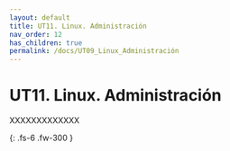 ```yaml
---
layout: default
title: UT11. Linux. Administración
nav_order: 12
has_children: true
permalink: /docs/UT09_Linux_Administración
---
```


# UT11. Linux. Administración

XXXXXXXXXXXXX

{: .fs-6 .fw-300 }